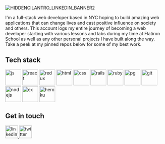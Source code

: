 ![HIDDENCILANTRO_LINKEDIN_BANNER2](https://user-images.githubusercontent.com/30536045/168948104-27357b92-5aa4-4c81-a208-5dc5874a66f8.png)
<!--
[![hiddencilantro's GitHub stats](https://github-readme-stats.vercel.app/api?username=hiddencilantro)](https://github.com/hiddencilantro/github-readme-stats)
-->

I'm a full-stack web developer based in NYC hoping to build amazing web applications that can change lives and cast positive influence on society and others. This account logs my entire journey of becoming a web developer starting with various lessons and labs during my time at Flatiron School as well as any other personal projects I have built along the way. Take a peek at my pinned repos below for some of my best work.

## Tech stack
<span>
  <img src="https://cdn.jsdelivr.net/gh/devicons/devicon/icons/javascript/javascript-original.svg" alt="js" width="50" height="50" />
  <img src="https://cdn.jsdelivr.net/gh/devicons/devicon/icons/react/react-original-wordmark.svg" alt="react" width="50" height="50" />
  <img src="https://cdn.jsdelivr.net/gh/devicons/devicon/icons/redux/redux-original.svg" alt="redux" width="50" height="50" />
  <img src="https://cdn.jsdelivr.net/gh/devicons/devicon/icons/html5/html5-original-wordmark.svg" alt="html" width="50" height="50" />
  <img src="https://cdn.jsdelivr.net/gh/devicons/devicon/icons/css3/css3-original-wordmark.svg" alt="css" width="50" height="50" />
  <img src="https://cdn.jsdelivr.net/gh/devicons/devicon/icons/rails/rails-plain-wordmark.svg" alt="rails" width="50" height="50" />
  <img src="https://cdn.jsdelivr.net/gh/devicons/devicon/icons/ruby/ruby-plain-wordmark.svg" alt="ruby" width="50" height="50" />
  <img src="https://cdn.jsdelivr.net/gh/devicons/devicon/icons/postgresql/postgresql-original-wordmark.svg" alt="pg" width="50" height="50" />
  <img src="https://cdn.jsdelivr.net/gh/devicons/devicon/icons/git/git-original-wordmark.svg" alt="git" width="50" height="50" />
  <img src="https://cdn.jsdelivr.net/gh/devicons/devicon/icons/nodejs/nodejs-original-wordmark.svg" alt="nodejs" width="50" height="50" />
  <img src="https://cdn.jsdelivr.net/gh/devicons/devicon/icons/express/express-original-wordmark.svg" alt="ex" width="50" height="50" />
  <img src="https://cdn.jsdelivr.net/gh/devicons/devicon/icons/heroku/heroku-original-wordmark.svg" alt="heroku" width="50" height="50" />
</span>

## Get in touch
<span>
  <a href="https://www.linkedin.com/in/hiddencilantro/" target="_blank">
    <img src="https://cdn.jsdelivr.net/gh/devicons/devicon/icons/linkedin/linkedin-original.svg" alt="linkedin" width="40" height="40" />
  </a>
  <a href="https://twitter.com/hiddencilantro" target="_blank">
    <img src="https://cdn.jsdelivr.net/gh/devicons/devicon/icons/twitter/twitter-original.svg" alt="twitter" width="40" height="40" />
  </a>
</span>

<!--
**hiddencilantro/hiddencilantro** is a ✨ _special_ ✨ repository because its `README.md` (this file) appears on your GitHub profile.

Here are some ideas to get you started:

- 🔭 I’m currently working on ...
- 🌱 I’m currently learning ...
- 👯 I’m looking to collaborate on ...
- 🤔 I’m looking for help with ...
- 💬 Ask me about ...
- 📫 How to reach me: ...
- 😄 Pronouns: ...
- ⚡ Fun fact: ...
-->
